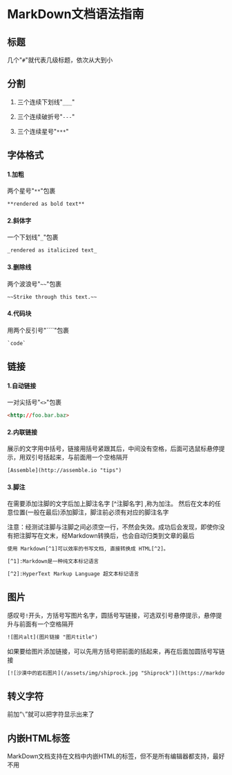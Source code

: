 # MarkDown文档语法指南

## 标题

几个"`#`"就代表几级标题，依次从大到小

## 分割

1. 三个连续下划线"`___`"

2. 三个连续破折号"`---`"

3. 三个连续星号"`***`"

## 字体格式

#### 1.加粗

两个星号"`**`"包裹

```html
**rendered as bold text**
```

#### 2.斜体字

一个下划线"`_`"包裹

```html
_rendered as italicized text_
```

#### 3.删除线

两个波浪号"`~~`"包裹

```html
~~Strike through this text.~~
```

#### 4.代码块

用两个反引号"````"包裹

```html
`code`
```

## 链接

#### 1.自动链接

一对尖括号"`<>`"包裹

```html
<http://foo.bar.baz>
```

#### 2.内联链接

展示的文字用中括号，链接用括号紧跟其后，中间没有空格，后面可选鼠标悬停提示，用双引号括起来，与前面用一个空格隔开

```html
[Assemble](http://assemble.io "tips")
```

#### 3.脚注

在需要添加注脚的文字后加上脚注名字 [^注脚名字] ,称为加注。 然后在文本的任意位置(一般在最后)添加脚注，脚注前必须有对应的脚注名字

注意：经测试注脚与注脚之间必须空一行，不然会失效。成功后会发现，即使你没有把注脚写在文末，经Markdown转换后，也会自动归类到文章的最后

```html
使用 Markdown[^1]可以效率的书写文档, 直接转换成 HTML[^2]。

[^1]:Markdown是一种纯文本标记语言

[^2]:HyperText Markup Language 超文本标记语言
```

## 图片

感叹号`!`开头，方括号写图片名字，圆括号写链接，可选双引号悬停提示，悬停提升与前面有一个空格隔开

```html
![图片alt](图片链接 "图片title")
```

如果要给图片添加链接，可以先用方括号把前面的括起来，再在后面加圆括号写链接

```html
[![沙漠中的岩石图片](/assets/img/shiprock.jpg "Shiprock")](https://markdown.com.cn)
```

## 转义字符

前加“`\`”就可以把字符显示出来了

## 内嵌HTML标签

MarkDown文档支持在文档中内嵌HTML的标签，但不是所有编辑器都支持，最好不用
